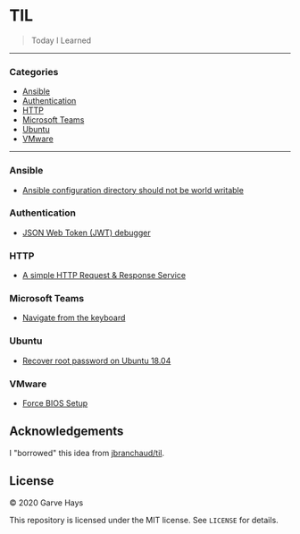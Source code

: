 # TIL

> Today I Learned

---

### Categories

- [Ansible](#ansible)
- [Authentication](#authentication)
- [HTTP](#http)
- [Microsoft Teams](#microsoft-teams)
- [Ubuntu](#ubuntu)
- [VMware](#vmware)

---

### Ansible

- [Ansible configuration directory should not be world writable](ansible/ansible-cfg.md)

### Authentication

- [JSON Web Token (JWT) debugger](authentication/jwt-io.md)

### HTTP

- [A simple HTTP Request & Response Service](http/httpbin.md)

### Microsoft Teams

- [Navigate from the keyboard](msteams/navigate.md)

### Ubuntu

- [Recover root password on Ubuntu 18.04](ubuntu/recover-passwd.md)

### VMware

- [Force BIOS Setup](vmware/force-bios.md)

## Acknowledgements

I "borrowed" this idea from [jbranchaud/til](https://github.com/jbranchaud/til).

## License

&copy; 2020 Garve Hays

This repository is licensed under the MIT license. See `LICENSE` for details.
